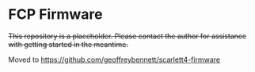 # FCP Firmware

~~This repository is a placeholder. Please contact the author for
assistance with getting started in the meantime.~~

Moved to https://github.com/geoffreybennett/scarlett4-firmware
